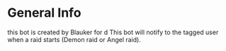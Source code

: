# General Info
this bot is created by Blauker for 
d
This bot will notify to the tagged user when a raid starts (Demon raid or Angel raid).
